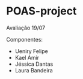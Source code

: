 # POAS-project
Avaliação 19/07

Componentes:
- Ueniry Felipe
- Kael Amir
- Jéssica Dantas
- Laura Bandeira
